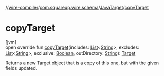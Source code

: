 //[wire-compiler](../../../index.md)/[com.squareup.wire.schema](../index.md)/[JavaTarget](index.md)/[copyTarget](copy-target.md)

# copyTarget

[jvm]\
open override fun [copyTarget](copy-target.md)(includes: [List](https://kotlinlang.org/api/latest/jvm/stdlib/kotlin.collections/-list/index.html)&lt;[String](https://kotlinlang.org/api/latest/jvm/stdlib/kotlin/-string/index.html)&gt;, excludes: [List](https://kotlinlang.org/api/latest/jvm/stdlib/kotlin.collections/-list/index.html)&lt;[String](https://kotlinlang.org/api/latest/jvm/stdlib/kotlin/-string/index.html)&gt;, exclusive: [Boolean](https://kotlinlang.org/api/latest/jvm/stdlib/kotlin/-boolean/index.html), outDirectory: [String](https://kotlinlang.org/api/latest/jvm/stdlib/kotlin/-string/index.html)): [Target](../-target/index.md)

Returns a new Target object that is a copy of this one, but with the given fields updated.
